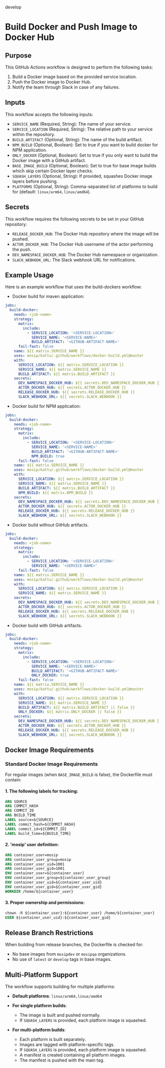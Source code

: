 develop
# Build Docker and Push Image to Docker Hub

## Purpose

This GitHub Actions workflow is designed to perform the following tasks:
1. Build a Docker image based on the provided service location.
2. Push the Docker image to Docker Hub.
3. Notify the team through Slack in case of any failures.

## Inputs

This workflow accepts the following inputs:

- `SERVICE_NAME` (Required, String): The name of your service.
- `SERVICE_LOCATION` (Required, String): The relative path to your service within the repository.
- `BUILD_ARTIFACT` (Optional, String): The name of the build artifact.
- `NPM_BUILD` (Optional, Boolean): Set to true if you want to build docker for NPM application.
- `ONLY_DOCKER` (Optional, Boolean): Set to true if you only want to build the Docker image with a GitHub artifact.
- `BASE_IMAGE_BUILD` (Optional, Boolean): Set to true for base image builds which skip certain Docker layer checks.
- `SQUASH_LAYERS` (Optional, String): If provided, squashes Docker image layers before pushing.
- `PLATFORMS` (Optional, String): Comma-separated list of platforms to build for (default: `linux/arm64,linux/amd64`).

## Secrets

This workflow requires the following secrets to be set in your GitHub repository:

- `RELEASE_DOCKER_HUB`: The Docker Hub repository where the image will be pushed.
- `ACTOR_DOCKER_HUB`: The Docker Hub username of the actor performing the push.
- `DEV_NAMESPACE_DOCKER_HUB`: The Docker Hub namespace or organization.
- `SLACK_WEBHOOK_URL`: The Slack webhook URL for notifications.

## Example Usage
Here is an example workflow that uses the build-dockers workflow:

* Docker build for maven application:

```yaml
jobs:
  build-docker:
    needs: <job-name>
    strategy:
      matrix:
        include:
          - SERVICE_LOCATION: '<SERVICE-LOCATION>'
            SERVICE_NAME: '<SERVICE-NAME>'
            BUILD_ARTIFACT: '<GITHUB-ARTIFACT-NAME>'
      fail-fast: false
    name: ${{ matrix.SERVICE_NAME }}
    uses: mosip/kattu/.github/workflows/docker-build.yml@master
    with:
      SERVICE_LOCATION: ${{ matrix.SERVICE_LOCATION }}
      SERVICE_NAME: ${{ matrix.SERVICE_NAME }}
      BUILD_ARTIFACT: ${{ matrix.BUILD_ARTIFACT }}
    secrets:
      DEV_NAMESPACE_DOCKER_HUB: ${{ secrets.DEV_NAMESPACE_DOCKER_HUB }}
      ACTOR_DOCKER_HUB: ${{ secrets.ACTOR_DOCKER_HUB }}
      RELEASE_DOCKER_HUB: ${{ secrets.RELEASE_DOCKER_HUB }}
      SLACK_WEBHOOK_URL: ${{ secrets.SLACK_WEBHOOK }}
```
* Docker build for NPM application:
```yaml
jobs:
  build-docker:
    needs: <job-name>
    strategy:
      matrix:
        include:
          - SERVICE_LOCATION: '<SERVICE-LOCATION>'
            SERVICE_NAME: '<SERVICE-NAME>'
            BUILD_ARTIFACT: '<GITHUB-ARTIFACT-NAME>'
            NPM_BUILD: true
      fail-fast: false
    name: ${{ matrix.SERVICE_NAME }}
    uses: mosip/kattu/.github/workflows/docker-build.yml@master
    with:
      SERVICE_LOCATION: ${{ matrix.SERVICE_LOCATION }}
      SERVICE_NAME: ${{ matrix.SERVICE_NAME }}
      BUILD_ARTIFACT: ${{ matrix.BUILD_ARTIFACT }}
      NPM_BUILD: ${{ matrix.NPM_BUILD }}
    secrets:
      DEV_NAMESPACE_DOCKER_HUB: ${{ secrets.DEV_NAMESPACE_DOCKER_HUB }}
      ACTOR_DOCKER_HUB: ${{ secrets.ACTOR_DOCKER_HUB }}
      RELEASE_DOCKER_HUB: ${{ secrets.RELEASE_DOCKER_HUB }}
      SLACK_WEBHOOK_URL: ${{ secrets.SLACK_WEBHOOK }}
```
* Docker build without GitHub artifacts.
```yaml
jobs:
  build-docker:
    needs: <job-name>
    strategy:
      matrix:
        include:
          - SERVICE_LOCATION: '<SERVICE-LOCATION>'
            SERVICE_NAME: '<SERVICE-NAME>'
      fail-fast: false
    name: ${{ matrix.SERVICE_NAME }}
    uses: mosip/kattu/.github/workflows/docker-build.yml@master
    with:
      SERVICE_LOCATION: ${{ matrix.SERVICE_LOCATION }}
      SERVICE_NAME: ${{ matrix.SERVICE_NAME }}
    secrets:
      DEV_NAMESPACE_DOCKER_HUB: ${{ secrets.DEV_NAMESPACE_DOCKER_HUB }}
      ACTOR_DOCKER_HUB: ${{ secrets.ACTOR_DOCKER_HUB }}
      RELEASE_DOCKER_HUB: ${{ secrets.RELEASE_DOCKER_HUB }}
      SLACK_WEBHOOK_URL: ${{ secrets.SLACK_WEBHOOK }}
```
* Docker build with GitHub artifacts.
```yaml
jobs:
  build-docker:
    needs: <job-name>
    strategy:
      matrix:
        include:
          - SERVICE_LOCATION: '<SERVICE-LOCATION>'
            SERVICE_NAME: '<SERVICE-NAME>'
            BUILD_ARTIFACT: '<GITHUB-ARTIFACT-NAME>'
            ONLY_DOCKER: true
      fail-fast: false
    name: ${{ matrix.SERVICE_NAME }}
    uses: mosip/kattu/.github/workflows/docker-build.yml@master
    with:
      SERVICE_LOCATION: ${{ matrix.SERVICE_LOCATION }}
      SERVICE_NAME: ${{ matrix.SERVICE_NAME }}
      BUILD_ARTIFACT: ${{ matrix.BUILD_ARTIFACT || false }}
      ONLY_DOCKER: ${{ matrix.ONLY_DOCKER || false }}
    secrets:
      DEV_NAMESPACE_DOCKER_HUB: ${{ secrets.DEV_NAMESPACE_DOCKER_HUB }}
      ACTOR_DOCKER_HUB: ${{ secrets.ACTOR_DOCKER_HUB }}
      RELEASE_DOCKER_HUB: ${{ secrets.RELEASE_DOCKER_HUB }}
      SLACK_WEBHOOK_URL: ${{ secrets.SLACK_WEBHOOK }}
```
## Docker Image Requirements

### Standard Docker Image Requirements

For regular images (when `BASE_IMAGE_BUILD` is false), the Dockerfile must contain:

#### 1. The following labels for tracking:
```dockerfile
ARG SOURCE
ARG COMMIT_HASH
ARG COMMIT_ID
ARG BUILD_TIME
LABEL source=${SOURCE}
LABEL commit_hash=${COMMIT_HASH}
LABEL commit_id=${COMMIT_ID}
LABEL build_time=${BUILD_TIME}
```
#### 2. 'mosip' user definition:
```dockerfile
ARG container_user=mosip
ARG container_user_group=mosip
ARG container_user_uid=1001
ARG container_user_gid=1001
ENV container_user=${container_user}
ENV container_user_group=${container_user_group}
ENV container_user_uid=${container_user_uid}
ENV container_user_gid=${container_user_gid}
WORKDIR /home/${container_user}
```
#### 3. Proper ownership and permissions:
```dockerfile
chown -R ${container_user}:${container_user} /home/${container_user}
USER ${container_user_uid}:${container_user_gid}
```
## Release Branch Restrictions

When building from release branches, the Dockerfile is checked for:

- No base images from `mosipdev` or `mosipqa` organizations.
- No use of `latest` or `develop` tags in base images.
## Multi-Platform Support

The workflow supports building for multiple platforms:

- **Default platforms**: `linux/arm64,linux/amd64`

- **For single platform builds**:
  - The image is built and pushed normally.
  -   If  `SQUASH_LAYERS`  is provided, each platform image is squashed.

- **For multi-platform builds**:
  - Each platform is built separately.
  - Images are tagged with platform-specific tags.
  - If `SQUASH_LAYERS` is provided, each platform image is squashed.
  - A manifest is created containing all platform images.
  - The manifest is pushed with the main tag.
